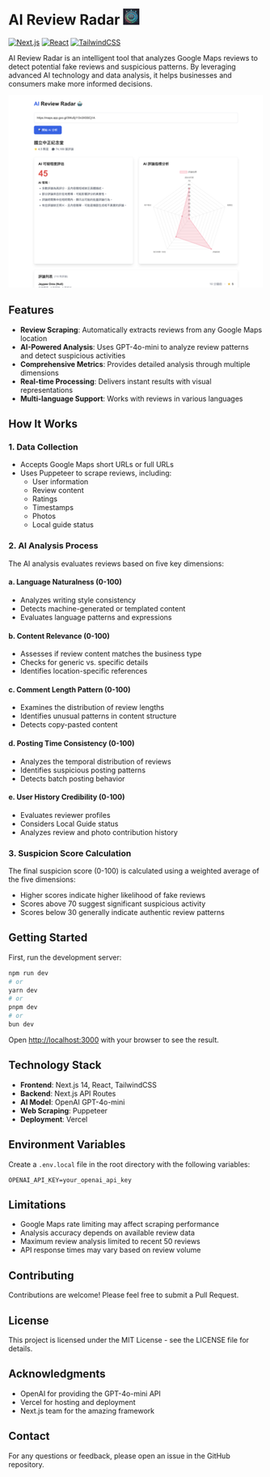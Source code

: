 # AI Review Radar <img src="public/review-radar.png" alt="AI Review Radar Icon" width="32" height="32" />

[![Next.js](https://img.shields.io/badge/Next.js-14-black)](https://nextjs.org/)
[![React](https://img.shields.io/badge/React-18-blue)](https://reactjs.org/)
[![TailwindCSS](https://img.shields.io/badge/TailwindCSS-3-06B6D4)](https://tailwindcss.com/)

AI Review Radar is an intelligent tool that analyzes Google Maps reviews to detect potential fake reviews and suspicious patterns. By leveraging advanced AI technology and data analysis, it helps businesses and consumers make more informed decisions.

![Demo Screenshot](public/demo.png)

## Features

- **Review Scraping**: Automatically extracts reviews from any Google Maps location
- **AI-Powered Analysis**: Uses GPT-4o-mini to analyze review patterns and detect suspicious activities
- **Comprehensive Metrics**: Provides detailed analysis through multiple dimensions
- **Real-time Processing**: Delivers instant results with visual representations
- **Multi-language Support**: Works with reviews in various languages

## How It Works

### 1. Data Collection
- Accepts Google Maps short URLs or full URLs
- Uses Puppeteer to scrape reviews, including:
  - User information
  - Review content
  - Ratings
  - Timestamps
  - Photos
  - Local guide status

### 2. AI Analysis Process

The AI analysis evaluates reviews based on five key dimensions:

#### a. Language Naturalness (0-100)
- Analyzes writing style consistency
- Detects machine-generated or templated content
- Evaluates language patterns and expressions

#### b. Content Relevance (0-100)
- Assesses if review content matches the business type
- Checks for generic vs. specific details
- Identifies location-specific references

#### c. Comment Length Pattern (0-100)
- Examines the distribution of review lengths
- Identifies unusual patterns in content structure
- Detects copy-pasted content

#### d. Posting Time Consistency (0-100)
- Analyzes the temporal distribution of reviews
- Identifies suspicious posting patterns
- Detects batch posting behavior

#### e. User History Credibility (0-100)
- Evaluates reviewer profiles
- Considers Local Guide status
- Analyzes review and photo contribution history

### 3. Suspicion Score Calculation

The final suspicion score (0-100) is calculated using a weighted average of the five dimensions:
- Higher scores indicate higher likelihood of fake reviews
- Scores above 70 suggest significant suspicious activity
- Scores below 30 generally indicate authentic review patterns

## Getting Started

First, run the development server:

```bash
npm run dev
# or
yarn dev
# or
pnpm dev
# or
bun dev
```

Open [http://localhost:3000](http://localhost:3000) with your browser to see the result.

## Technology Stack

- **Frontend**: Next.js 14, React, TailwindCSS
- **Backend**: Next.js API Routes
- **AI Model**: OpenAI GPT-4o-mini
- **Web Scraping**: Puppeteer
- **Deployment**: Vercel

## Environment Variables

Create a `.env.local` file in the root directory with the following variables:

```env
OPENAI_API_KEY=your_openai_api_key
```

## Limitations

- Google Maps rate limiting may affect scraping performance
- Analysis accuracy depends on available review data
- Maximum review analysis limited to recent 50 reviews
- API response times may vary based on review volume

## Contributing

Contributions are welcome! Please feel free to submit a Pull Request.

## License

This project is licensed under the MIT License - see the LICENSE file for details.

## Acknowledgments

- OpenAI for providing the GPT-4o-mini API
- Vercel for hosting and deployment
- Next.js team for the amazing framework

## Contact

For any questions or feedback, please open an issue in the GitHub repository.